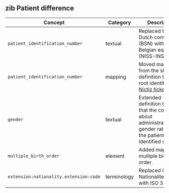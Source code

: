 ## zib Patient difference

| Concept         | Category          | Description                             | 
|-----------------|-------------------|-----------------------------------------|
|`patient_identification_number` | textual | Replaced the Dutch context (BSN) with the Belgian equivalent (NISS-INSZ). |
|`patient_identification_number` | mapping | Moved mapping from the slice definition to the root identifier. [Nictiz ticket #230](https://github.com/Nictiz/Nictiz-R4-zib2020/issues/230) |
|`gender` | textual | Extended definition to clarify that the concept is about administrative gender rather then the patient's identified sex. |
|`multiple_birth_order` | element | Added mapping to mulitple birth order. |
|`extension:nationality.extension:code`|terminology| Replaced GBA Nationaliteitentabel with ISO 3166. |